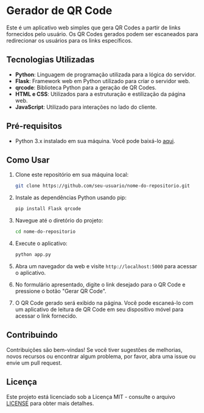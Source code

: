 # Gerador de QR Code

Este é um aplicativo web simples que gera QR Codes a partir de links fornecidos pelo usuário. Os QR Codes gerados podem ser escaneados para redirecionar os usuários para os links específicos.

## Tecnologias Utilizadas

- **Python**: Linguagem de programação utilizada para a lógica do servidor.
- **Flask**: Framework web em Python utilizado para criar o servidor web.
- **qrcode**: Biblioteca Python para a geração de QR Codes.
- **HTML e CSS**: Utilizados para a estruturação e estilização da página web.
- **JavaScript**: Utilizado para interações no lado do cliente.

## Pré-requisitos

- Python 3.x instalado em sua máquina. Você pode baixá-lo [aqui](https://www.python.org/downloads/).

## Como Usar

1. Clone este repositório em sua máquina local:

    ```bash
    git clone https://github.com/seu-usuario/nome-do-repositorio.git
    ```

2. Instale as dependências Python usando pip:

    ```bash
    pip install Flask qrcode
    ```

3. Navegue até o diretório do projeto:

    ```bash
    cd nome-do-repositorio
    ```

4. Execute o aplicativo:

    ```bash
    python app.py
    ```

5. Abra um navegador da web e visite `http://localhost:5000` para acessar o aplicativo.

6. No formulário apresentado, digite o link desejado para o QR Code e pressione o botão "Gerar QR Code".

7. O QR Code gerado será exibido na página. Você pode escaneá-lo com um aplicativo de leitura de QR Code em seu dispositivo móvel para acessar o link fornecido.

## Contribuindo

Contribuições são bem-vindas! Se você tiver sugestões de melhorias, novos recursos ou encontrar algum problema, por favor, abra uma issue ou envie um pull request.

## Licença

Este projeto está licenciado sob a Licença MIT - consulte o arquivo [LICENSE](LICENSE) para obter mais detalhes.
